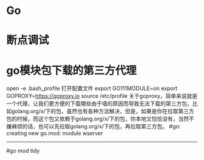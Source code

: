 # Go
# 断点调试
# go模块包下载的第三方代理
open -e .bash_profile 打开配置文件
export GO111MODULE=on
export GOPROXY=https://goproxy.io
source /etc/profile
关于goproxy，简单来说就是一个代理，让我们更方便的下载哪些由于墙的原因而导致无法下载的第三方包，比如golang.org/x/下的包，虽然也有各种方法解决，但是，如果是你在拉取第三方包的时候，而这个包又依赖于golang.org/x/下的包，你本地又恰恰没有，当然不嫌麻烦的话，也可以先拉取golang.org/x/下的包，再拉取第三方包。
#go: creating new go.mod: module wserver
<hr/>  
#go mod tidy